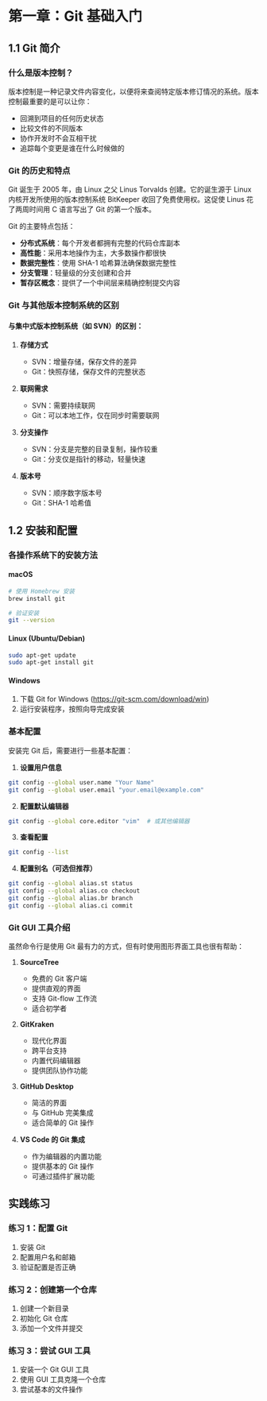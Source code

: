 # 第一章：Git 基础入门

## 1.1 Git 简介

### 什么是版本控制？
版本控制是一种记录文件内容变化，以便将来查阅特定版本修订情况的系统。版本控制最重要的是可以让你：
- 回溯到项目的任何历史状态
- 比较文件的不同版本
- 协作开发时不会互相干扰
- 追踪每个变更是谁在什么时候做的

### Git 的历史和特点
Git 诞生于 2005 年，由 Linux 之父 Linus Torvalds 创建。它的诞生源于 Linux 内核开发所使用的版本控制系统 BitKeeper 收回了免费使用权。这促使 Linus 花了两周时间用 C 语言写出了 Git 的第一个版本。

Git 的主要特点包括：
- **分布式系统**：每个开发者都拥有完整的代码仓库副本
- **高性能**：采用本地操作为主，大多数操作都很快
- **数据完整性**：使用 SHA-1 哈希算法确保数据完整性
- **分支管理**：轻量级的分支创建和合并
- **暂存区概念**：提供了一个中间层来精确控制提交内容

### Git 与其他版本控制系统的区别

#### 与集中式版本控制系统（如 SVN）的区别：
1. **存储方式**
   - SVN：增量存储，保存文件的差异
   - Git：快照存储，保存文件的完整状态

2. **联网需求**
   - SVN：需要持续联网
   - Git：可以本地工作，仅在同步时需要联网

3. **分支操作**
   - SVN：分支是完整的目录复制，操作较重
   - Git：分支仅是指针的移动，轻量快速

4. **版本号**
   - SVN：顺序数字版本号
   - Git：SHA-1 哈希值

## 1.2 安装和配置

### 各操作系统下的安装方法

#### macOS
```bash
# 使用 Homebrew 安装
brew install git

# 验证安装
git --version
```

#### Linux (Ubuntu/Debian)
```bash
sudo apt-get update
sudo apt-get install git
```

#### Windows
1. 下载 Git for Windows (https://git-scm.com/download/win)
2. 运行安装程序，按照向导完成安装

### 基本配置

安装完 Git 后，需要进行一些基本配置：

1. **设置用户信息**
```bash
git config --global user.name "Your Name"
git config --global user.email "your.email@example.com"
```

2. **配置默认编辑器**
```bash
git config --global core.editor "vim"  # 或其他编辑器
```

3. **查看配置**
```bash
git config --list
```

4. **配置别名（可选但推荐）**
```bash
git config --global alias.st status
git config --global alias.co checkout
git config --global alias.br branch
git config --global alias.ci commit
```

### Git GUI 工具介绍

虽然命令行是使用 Git 最有力的方式，但有时使用图形界面工具也很有帮助：

1. **SourceTree**
   - 免费的 Git 客户端
   - 提供直观的界面
   - 支持 Git-flow 工作流
   - 适合初学者

2. **GitKraken**
   - 现代化界面
   - 跨平台支持
   - 内置代码编辑器
   - 提供团队协作功能

3. **GitHub Desktop**
   - 简洁的界面
   - 与 GitHub 完美集成
   - 适合简单的 Git 操作

4. **VS Code 的 Git 集成**
   - 作为编辑器的内置功能
   - 提供基本的 Git 操作
   - 可通过插件扩展功能

## 实践练习

### 练习 1：配置 Git
1. 安装 Git
2. 配置用户名和邮箱
3. 验证配置是否正确

### 练习 2：创建第一个仓库
1. 创建一个新目录
2. 初始化 Git 仓库
3. 添加一个文件并提交

### 练习 3：尝试 GUI 工具
1. 安装一个 Git GUI 工具
2. 使用 GUI 工具克隆一个仓库
3. 尝试基本的文件操作
